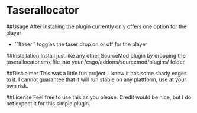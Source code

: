 # Taserallocator

##Usage
After installing the plugin currently only offers one option for the player
- ´´!taser´´ toggles the taser drop on or off for the player

##Installation
Install just like any other SourceMod plugin by dropping the taserallocator.smx file into your /csgo/addons/sourcemod/plugins/ folder

##Disclaimer
This was a little fun project, I know it has some shady edges to it. I cannot guarantee that it will run stable on any plattform, use at your own risk. 

##License
Feel free to use this as you please. Credit would be nice, but I do not expect it for this simple plugin.

